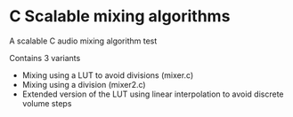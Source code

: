 # C Scalable mixing algorithms

A scalable C audio mixing algorithm test

Contains 3 variants
- Mixing using a LUT to avoid divisions (mixer.c)
- Mixing using a division (mixer2.c)
- Extended version of the LUT using linear interpolation to avoid discrete volume steps
